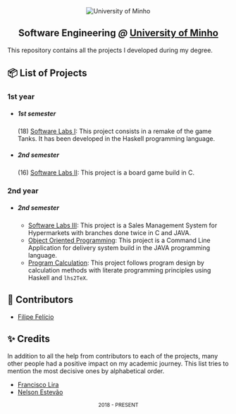 <div align="center">
  <img src="https://www.eng.uminho.pt/SiteAssets/Logo.PNG" alt="University of Minho">
  <br>
  <h2>
  <strong>Software Engineering</strong>
  <em>@</em>
  <strong><a href="https://www.uminho.pt/EN/">University of Minho</a></strong>
  </h2>
</div>

This repository contains all the projects I developed during my degree.

## :package: List of Projects

### **1st year**

- ##### 1st semester

  (18) [Software Labs I](/1st/LI1/):
    This project consists in a remake of the game Tanks. It has been developed in the
    Haskell programming language.

- ##### 2nd semester

  (16) [Software Labs II](/1st/LI2):
    This project is a board game build in C.
    
### **2nd year**

- ##### 2nd semester

  - [Software Labs III](/2nd/LI3):
    This project is a Sales Management System for Hypermarkets with branches
    done twice in C and JAVA.
  - [Object Oriented Programming](/2nd/POO):
    This project is a Command Line Application for delivery system build in the JAVA
    programming language.
  - [Program Calculation](/2nd/CP):
    This project follows program design by calculation methods with literate
    programming principles using Haskell and `lhs2TeX`.


## :handshake: Contributors

- [Filipe Felício][filipe]

[filipe]: https://github.com/FilipeFelicio

## :sparkles: Credits

In addition to all the help from contributors to each of the projects, many
other people had a positive impact on my academic journey. This list tries to
mention the most decisive ones by alphabetical order.

- [Francisco Lira][lira]
- [Nelson Estevão][nelson]



[lira]: https://github.com/FranciscoLira
[nelson]: https://github.com/nelsonmestevao

<div align="center">
  <sub>2018 - PRESENT</sub>
</div>
